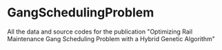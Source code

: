 # GangSchedulingProblem
All the data and source codes for the publication "Optimizing Rail Maintenance Gang Scheduling Problem with a Hybrid Genetic Algorithm"
